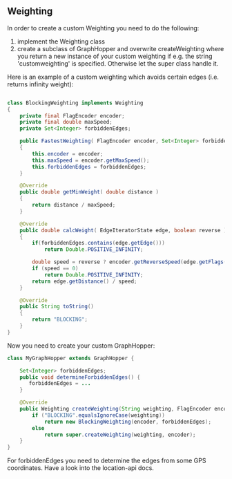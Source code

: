 ## Weighting

In order to create a custom Weighting you need to do the following:

 1. implement the Weighting class
 2. create a subclass of GraphHopper and overwrite createWeighting where you return a new instance of your custom weighting if e.g. the string 'customweighting' is specified. Otherwise let the super class handle it.

Here is an example of a custom weighting which avoids certain edges (i.e. returns infinity weight):

```java

class BlockingWeighting implements Weighting 
{
    private final FlagEncoder encoder;
    private final double maxSpeed;
    private Set<Integer> forbiddenEdges;

    public FastestWeighting( FlagEncoder encoder, Set<Integer> forbiddenEdges)
    {
        this.encoder = encoder;
        this.maxSpeed = encoder.getMaxSpeed();
        this.forbiddenEdges = forbiddenEdges;
    }

    @Override
    public double getMinWeight( double distance )
    {
        return distance / maxSpeed;
    }

    @Override
    public double calcWeight( EdgeIteratorState edge, boolean reverse )
    {
        if(forbiddenEdges.contains(edge.getEdge()))
            return Double.POSITIVE_INFINITY;

        double speed = reverse ? encoder.getReverseSpeed(edge.getFlags()) : encoder.getSpeed(edge.getFlags());
        if (speed == 0)
            return Double.POSITIVE_INFINITY;
        return edge.getDistance() / speed;
    }

    @Override
    public String toString()
    {
        return "BLOCKING";
    }
}
```

Now you need to create your custom GraphHopper:

```java
class MyGraphHopper extends GraphHopper {

    Set<Integer> forbiddenEdges;
    public void determineForbiddenEdges() {
       forbiddenEdges = ...
    }

    @Override
    public Weighting createWeighting(String weighting, FlagEncoder encoder) {        
        if ("BLOCKING".equalsIgnoreCase(weighting))
            return new BlockingWeighting(encoder, forbiddenEdges);
        else
            return super.createWeighting(weighting, encoder);
    }
}
```

For forbiddenEdges you need to determine the edges from some GPS coordinates. Have a look into the location-api docs.